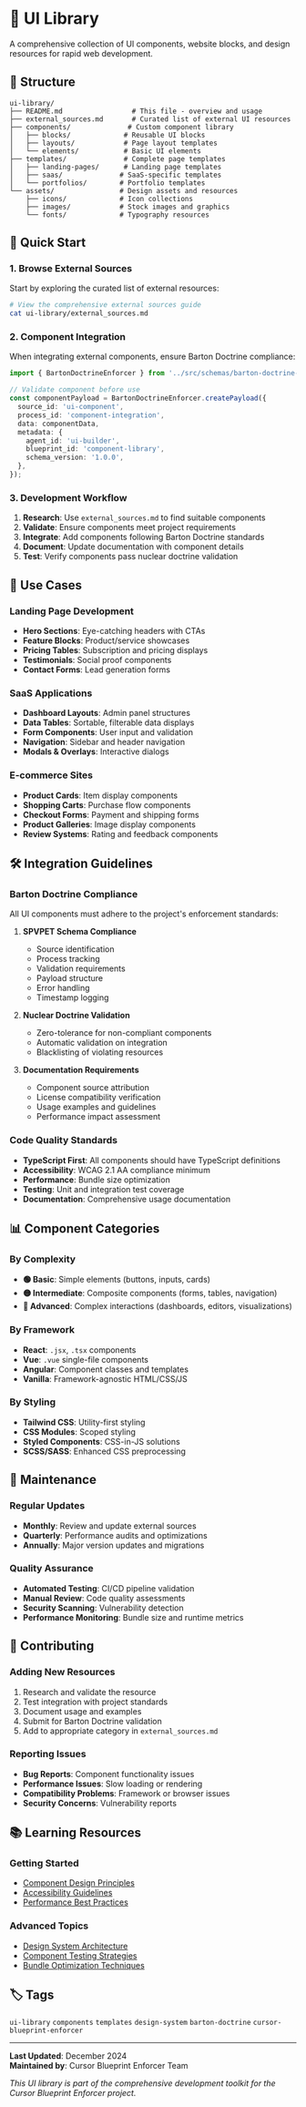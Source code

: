 # 🎨 UI Library

A comprehensive collection of UI components, website blocks, and design resources for rapid web development.

## 📁 Structure

```
ui-library/
├── README.md                 # This file - overview and usage
├── external_sources.md       # Curated list of external UI resources
├── components/              # Custom component library
│   ├── blocks/             # Reusable UI blocks
│   ├── layouts/            # Page layout templates
│   └── elements/           # Basic UI elements
├── templates/              # Complete page templates
│   ├── landing-pages/      # Landing page templates
│   ├── saas/              # SaaS-specific templates
│   └── portfolios/        # Portfolio templates
└── assets/                # Design assets and resources
    ├── icons/             # Icon collections
    ├── images/            # Stock images and graphics
    └── fonts/             # Typography resources
```

## 🚀 Quick Start

### 1. Browse External Sources

Start by exploring the curated list of external resources:

```bash
# View the comprehensive external sources guide
cat ui-library/external_sources.md
```

### 2. Component Integration

When integrating external components, ensure Barton Doctrine compliance:

```typescript
import { BartonDoctrineEnforcer } from '../src/schemas/barton-doctrine-enforcer';

// Validate component before use
const componentPayload = BartonDoctrineEnforcer.createPayload({
  source_id: 'ui-component',
  process_id: 'component-integration',
  data: componentData,
  metadata: {
    agent_id: 'ui-builder',
    blueprint_id: 'component-library',
    schema_version: '1.0.0',
  },
});
```

### 3. Development Workflow

1. **Research**: Use `external_sources.md` to find suitable components
2. **Validate**: Ensure components meet project requirements
3. **Integrate**: Add components following Barton Doctrine standards
4. **Document**: Update documentation with component details
5. **Test**: Verify components pass nuclear doctrine validation

## 🎯 Use Cases

### Landing Page Development

- **Hero Sections**: Eye-catching headers with CTAs
- **Feature Blocks**: Product/service showcases
- **Pricing Tables**: Subscription and pricing displays
- **Testimonials**: Social proof components
- **Contact Forms**: Lead generation forms

### SaaS Applications

- **Dashboard Layouts**: Admin panel structures
- **Data Tables**: Sortable, filterable data displays
- **Form Components**: User input and validation
- **Navigation**: Sidebar and header navigation
- **Modals & Overlays**: Interactive dialogs

### E-commerce Sites

- **Product Cards**: Item display components
- **Shopping Carts**: Purchase flow components
- **Checkout Forms**: Payment and shipping forms
- **Product Galleries**: Image display components
- **Review Systems**: Rating and feedback components

## 🛠️ Integration Guidelines

### Barton Doctrine Compliance

All UI components must adhere to the project's enforcement standards:

1. **SPVPET Schema Compliance**
   - Source identification
   - Process tracking
   - Validation requirements
   - Payload structure
   - Error handling
   - Timestamp logging

2. **Nuclear Doctrine Validation**
   - Zero-tolerance for non-compliant components
   - Automatic validation on integration
   - Blacklisting of violating resources

3. **Documentation Requirements**
   - Component source attribution
   - License compatibility verification
   - Usage examples and guidelines
   - Performance impact assessment

### Code Quality Standards

- **TypeScript First**: All components should have TypeScript definitions
- **Accessibility**: WCAG 2.1 AA compliance minimum
- **Performance**: Bundle size optimization
- **Testing**: Unit and integration test coverage
- **Documentation**: Comprehensive usage documentation

## 📊 Component Categories

### By Complexity

- **🟢 Basic**: Simple elements (buttons, inputs, cards)
- **🟡 Intermediate**: Composite components (forms, tables, navigation)
- **🔴 Advanced**: Complex interactions (dashboards, editors, visualizations)

### By Framework

- **React**: `.jsx`, `.tsx` components
- **Vue**: `.vue` single-file components
- **Angular**: Component classes and templates
- **Vanilla**: Framework-agnostic HTML/CSS/JS

### By Styling

- **Tailwind CSS**: Utility-first styling
- **CSS Modules**: Scoped styling
- **Styled Components**: CSS-in-JS solutions
- **SCSS/SASS**: Enhanced CSS preprocessing

## 🔄 Maintenance

### Regular Updates

- **Monthly**: Review and update external sources
- **Quarterly**: Performance audits and optimizations
- **Annually**: Major version updates and migrations

### Quality Assurance

- **Automated Testing**: CI/CD pipeline validation
- **Manual Review**: Code quality assessments
- **Security Scanning**: Vulnerability detection
- **Performance Monitoring**: Bundle size and runtime metrics

## 🤝 Contributing

### Adding New Resources

1. Research and validate the resource
2. Test integration with project standards
3. Document usage and examples
4. Submit for Barton Doctrine validation
5. Add to appropriate category in `external_sources.md`

### Reporting Issues

- **Bug Reports**: Component functionality issues
- **Performance Issues**: Slow loading or rendering
- **Compatibility Problems**: Framework or browser issues
- **Security Concerns**: Vulnerability reports

## 📚 Learning Resources

### Getting Started

- [Component Design Principles](https://component.gallery/)
- [Accessibility Guidelines](https://www.w3.org/WAI/WCAG21/quickref/)
- [Performance Best Practices](https://web.dev/performance/)

### Advanced Topics

- [Design System Architecture](https://atomicdesign.bradfrost.com/)
- [Component Testing Strategies](https://testing-library.com/)
- [Bundle Optimization Techniques](https://webpack.js.org/guides/optimization/)

## 🏷️ Tags

`ui-library` `components` `templates` `design-system` `barton-doctrine` `cursor-blueprint-enforcer`

---

**Last Updated**: December 2024  
**Maintained by**: Cursor Blueprint Enforcer Team

_This UI library is part of the comprehensive development toolkit for the Cursor Blueprint Enforcer project._
